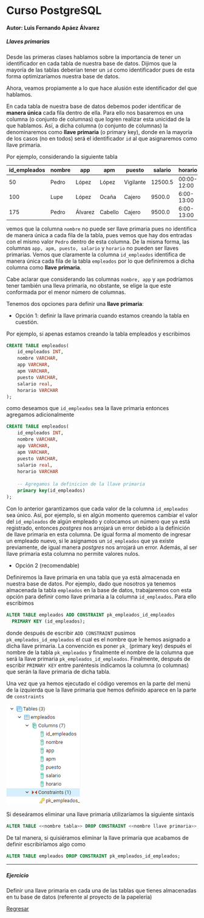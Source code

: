 # Curso PostgreSQL

#### Autor: Luis Fernando Apáez Álvarez



##### Llaves primarias

Desde las primeras clases hablamos sobre la importancia de tener un identificador en cada tabla de nuestra base de datos. Dijimos que la mayoría de las tablas deberían tener un ``id`` como identificador pues de esta forma optimizaríamos nuestra base de datos. 

Ahora, veamos propiamente a lo que hace alusión este identificador del que hablamos.

En cada tabla de nuestra base de datos debemos poder identificar de **manera única** cada fila dentro de ella. Para ello nos basaremos en una columna (o conjunto de columnas) que logren realizar esta unicidad de la que hablamos. Así, a dicha columna (o conjunto de columnas) la denominaremos como **llave primaria** (o primary key), donde en la mayoría de los casos (no en todos) será el identificador ``id`` al que asignaremos como llave primaria.

Por ejemplo, considerando la siguiente tabla

| id_empleados | nombre | app     | apm     | puesto    | salario | horario     |
| ------------ | ------ | ------- | ------- | --------- | ------- | ----------- |
| 50           | Pedro  | López   | López   | Vigilante | 12500.5 | 00:00-12:00 |
| 100          | Lupe   | López   | Ocaña   | Cajero    | 9500.0  | 6:00-13:00  |
| 175          | Pedro  | Álvarez | Cabello | Cajero    | 9500.0  | 6:00-13:00  |

vemos que la columna ``nombre`` no puede ser llave primaria pues no identifica de manera única a cada fila de la tabla, pues vemos que hay dos entradas con el mismo valor ``Pedro`` dentro de esta columna. De la misma forma, las columnas ``app, apm, puesto, salario`` y ``horario`` no pueden ser llaves primarias. Vemos que claramente la columna ``id_empleados`` identifica de manera única cada fila de la tabla ``empleados`` por lo que definiremos a dicha columna como **llave primaria**.

Cabe aclarar que considerando las columnas ``nombre, app`` y ``apm`` podríamos tener también una lleva primaria, no obstante, se elige la que este conformada por el menor número de columnas.

Tenemos dos opciones para definir una **llave primaria**:

* Opción 1: definir la llave primaria cuando estamos creando la tabla en cuestión.

Por ejemplo, si apenas estamos creando la tabla empleados y escribimos

```sql
CREATE TABLE empleados(
    id_empleados INT, 
    nombre VARCHAR,
    app VARCHAR,
    apm VARCHAR,
    puesto VARCHAR,
    salario real,
    horario VARCHAR
);
```

como deseamos que ``id_empleados`` sea la llave primaria entonces agregamos adicionalmente

```sql
CREATE TABLE empleados(
    id_empleados INT, 
    nombre VARCHAR,
    app VARCHAR,
    apm VARCHAR,
    puesto VARCHAR,
    salario real,
    horario VARCHAR
    
    -- Agregamos la definicion de la llave primaria
    primary key(id_empleados)
);
```

Con lo anterior garantizamos que cada valor de la columna ``id_empleados`` sea único. Así, por ejemplo, si en algún momento queremos cambiar el valor del ``id_empleados`` de algún empleado y colocamos un número que ya está registrado, entonces _postgres_ nos arrojará un error debido a la definición de llave primaria en esta columna. De igual forma al momento de ingresar un empleado nuevo, si le asignamos un ``id_empleados`` que ya existe previamente, de igual manera _postgres_ nos arrojará un error. Además, al ser llave primaria esta columna no permite valores nulos.

* Opción 2 (recomendable)

Definiremos la llave primaria en una tabla que ya está almacenada en nuestra base de datos. Por ejemplo, dado que nosotros ya tenemos almacenada la tabla ``empleados`` en la base de datos, trabajaremos con esta opción para definir como llave primaria a la columna ``id_empleados``. Para ello escribimos

```sql
ALTER TABLE empleados ADD CONSTRAINT pk_empleados_id_empleados
  PRIMARY KEY (id_empleados);
```

donde después de escribir ``ADD CONSTRAINT`` pusimos ``pk_empleados_id_empleados`` el cual es el nombre que le hemos asignado a dicha llave primaria. La convención es poner ``pk_`` (primary key) después el nombre de la tabla ``pk_empleados`` y finalmente el nombre de la columna que será la llave primaria ``pk_empleados_id_empleados``. Finalmente, después de escribir ``PRIMARY KEY`` entre paréntesis indicamos la columna (o columnas) que serán la llave primaria de dicha tabla.

Una vez que ya hemos ejecutado el código veremos en la parte del menú de la izquierda que la llave primaria que hemos definido aparece en la parte de ``constraints``

![](Clase5/Captura1.PNG)

Si deseáramos eliminar una llave primaria utilizaríamos la siguiente sintaxis

```sql
ALTER TABLE <<nombre tabla>> DROP CONSTRAINT <<nombre llave primaria>>;
```

De tal manera, si quisiéramos eliminar la llave primaria que acabamos de definir escribiríamos algo como

```sql
ALTER TABLE empleados DROP CONSTRAINT pk_empleados_id_empleados;
```

 

---

##### Ejercicio

Definir una llave primaria en cada una de las tablas que tienes almacenadas en tu base de datos (referente al proyecto de la papelería)


[Regresar](index.md)
